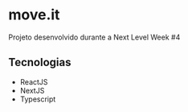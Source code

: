 # move.it
Projeto desenvolvido durante a Next Level Week #4

## Tecnologias
- ReactJS
- NextJS
- Typescript
